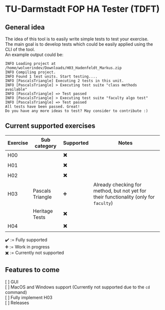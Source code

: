 # TU-Darmstadt FOP HA Tester (TDFT)
## General idea
The idea of this tool is to easily write simple tests to test your exercise.  
The main goal is to develop tests which could be easily applied using the CLI of the tool.  
An example output could be:  
```
INFO Loading project at /home/wolverindev/Downloads/H03_Hadenfeldt_Markus.zip
INFO Compiling project.
INFO Found 1 test units. Start testing....
INFO [PascalsTriangle] Executing 2 tests in this unit.
INFO [PascalsTriangle] > Executing test suite "class methods available"
INFO [PascalsTriangle] => Test passed
INFO [PascalsTriangle] > Executing test suite "faculty algo test"
INFO [PascalsTriangle] => Test passed
All tests have been passed. Great!
Do you have any more ideas to test? May consider to contribute :)
```
  
## Current supported exercises
| Exercise    | Sub category  | Supported | Notes |
| ------------| ------------- | --------- | ----- |
| H00 | | :heavy_multiplication_x: | |
| H01 | | :heavy_multiplication_x: | |
| H02 | | :heavy_multiplication_x: | |
| H03 | Pascals Triangle | :heavy_plus_sign: | Already checking for method,  but not yet for their functionality (only for `faculty`) |
|  | Heritage Tests | :heavy_multiplication_x: | |
| H04 | | :heavy_multiplication_x: | |
  
:heavy_check_mark: := Fully supported  
:heavy_plus_sign: := Work in progress  
:heavy_multiplication_x: := Currently not supported  

## Features to come
[ ] GUI  
[ ] MacOS and Windows support (Currently not supported due to the `cd` command)  
[ ] Fully implement H03  
[ ] Releases  